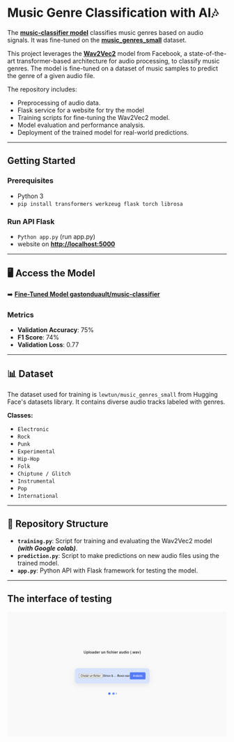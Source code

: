 # Music Genre Classification with AI🎶

The **[music-classifier model](https://huggingface.co/gastonduault/music-classifier)** classifies music genres based on audio signals. It was fine-tuned on the
**[music_genres_small](https://huggingface.co/datasets/lewtun/music_genres_small)** dataset.

This project leverages the **[Wav2Vec2](https://huggingface.co/facebook/wav2vec2-large)** model from Facebook, a state-of-the-art transformer-based architecture for audio processing, to classify music genres. The model is fine-tuned on a dataset of music samples to predict the genre of a given audio file.

The repository includes:
- Preprocessing of audio data.
- Flask service for a website for try the model
- Training scripts for fine-tuning the Wav2Vec2 model.
- Model evaluation and performance analysis.
- Deployment of the trained model for real-world predictions.
---
## Getting Started
### Prerequisites
- Python 3
- `pip install transformers werkzeug flask torch librosa`

### Run API Flask
- `Python app.py` (run app.py)
- website on **[http://localhost:5000](http://localhost:5000)**

---
## 🖥️ Access the Model

➡️ **[Fine-Tuned Model gastonduault/music-classifier](https://huggingface.co/gastonduault/music-classifier)**

### Metrics
- **Validation Accuracy**: 75%
- **F1 Score**: 74%
- **Validation Loss**: 0.77

---

## 📊 Dataset
The dataset used for training is `lewtun/music_genres_small` from Hugging Face's datasets library. It contains diverse audio tracks labeled with genres.

**Classes:**
- `Electronic`
- `Rock`
- `Punk`
- `Experimental`
- `Hip-Hop`
- `Folk`
- `Chiptune / Glitch`
- `Instrumental`
- `Pop`
- `International`

---

## 📂 Repository Structure
- **`training.py`**: Script for training and evaluating the Wav2Vec2 model ***(with Google colab)***.
- **`prediction.py`**: Script to make predictions on new audio files using the trained model.
- **`app.py`**: Python API with Flask framework for testing the model.

---
## The interface of testing
![img.png](static/img.png)
